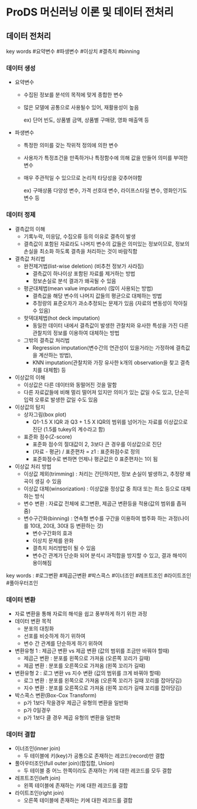 # ProDS 머신러닝 이론 및 데이터 전처리

## 데이터 전처리

key words #요약변수 #파생변수 #이상치 #결측치 #binning



### 데이터 생성

- 요약변수

  - 수집된 정보를 분석의 목적에 맞게 종합한 변수

  - 많은 모델에 공통으로 사용될수 있어, 재활용성이 높음

    ex) 단어 빈도, 상품별 금액, 상품별 구매량, 영화 매출액 등

- 파생변수

  - 특정한 의미를 갖는 작위적 정의에 의한 변수

  - 사용자가 특정조건을 만족하거나 특정함수에 의해 값을 만들어 의미를 부여한 변수

  - 매우 주관적일 수 있으므로 논리적 타당성을 갖추어야함

    ex) 구매상품 다양성 변수, 가격 선호대 변수, 라이프스타일 변수, 영화인기도 변수 등

### 데이터 정제

- 결측값의 이해
  - 기록누락, 미응답, 수집오류 등의 이유로 결측이 발생
  - 결측값이 포함된 자료라도 나머지 변수의 값들은 의미있는 정보이므로, 정보의 손실을 최소화 하도록 결측을 처리하는 것이 바람직함
- 결측값 처리법
  - 완전제거법(list-wise deletion) (비추천 정보가 사라짐)
    - 결측값이 하나이상 포함된 자료를 제거하는 방법
    - 정보손실로 분석 결과가 왜곡될 수 있음
  - 평균대체법(mean value imputation) (많이 사용되는 방법)
    - 결측값을 해당 변수의 나머지 값들의 평균으로 대체하는 방법
    - 추정량의 표준오차가 과소추정되는 문제가 있음 (자료의 변동성이 작아질 수 있음)
  - 핫덱대체법(hot deck imputation)
    - 동일한 데이터 내에서 결측값이 발생한 관찰치와 유사한 특성을 가진 다른 관찰치의 정보를 이용하여 대체하는 방법
  - 그밖의 결측값 처리법
    - Regression imputation(변수간의 연관성이 있을거라는 가정하에 결측값을 계산하는 방법), 
    - KNN imputation(관찰치와 가장 유사한 k개의 observation을 찾고 결측치를 대체함) 등
- 이상값의 이해
  - 이상값은 다른 데이터와 동떨어진 것을 말함
  - 다른 자료값들에 비해 멀리 떨어져 있지만 의미가 있는 값일 수도 있고, 단순히 입력 오류로 발생한 값일 수도 있음
- 이상값의 탐지
  - 상자그림(box plot)
    - Q1-1.5 X IQR 과 Q3 + 1.5 X IQR의 범위를 넘어가는 자료를 이상값으로 진단 (1.5를 tukey의 계수라고 함)
  - 표준화 점수(Z-score)
    - 표준화 점수의 절대값이 2, 3보다 큰 경우를 이상값으로 진단
    - (자료 - 평균) / 표준편차 = z1 : 표준화점수로 정의
    - 표준화점수로 변하면 언제나 평균값은 0 표준편차는 1이 됨
- 이상값 처리 방법
  - 이상값 제외(trimming) : 처리는 간단하지만, 정보 손실이 발생하고, 추정량 왜곡이 생길 수 있음
  - 이상값 대체(winsorization) : 이상값을 정상값 중 최대 또는 최소 등으로 대체하는 방식
  - 변수 변환 : 자료값 전체에 로그변환, 제곱근 변환등을 적용(값의 범위를 좁혀줌)
  - 변수구간화(binning) : 연속형 변수를 구간을 이용하여 범주화 하는 과정(나이를 10대, 20대, 30대 등 변환하는 것)
    - 변수구간화의 효과
    - 이상치 문제를 완화
    - 결측치 처리방법이 될 수 있음
    - 변수간 관계가 단순화 되어 분석시 과적합을 방지할 수 있고, 결과 해석이 용이해짐



key words : #로그변환 #제곱근변환 #박스콕스 #이너조인 #레프트조인 #라이트조인 #풀아우터조인

### 데이터 변환

- 자료 변환을 통해 자료의 해석을 쉽고 풍부하게 하기 위한 과정
- 데이터 변환 목적
  - 분포의 대칭화
  - 선포를 비슷하게 하기 위하여
  - 변수 간 관계를 단순하게 하기 위하여
- 변환유형 1 : 제곱근 변환 vs 제곱 변환 (값의 범위를 조금만 바꿔야 할때)
  - 제곱근 변환 : 분포를 왼쪽으로 가져옴 (오른쪽 꼬리가 길때)
  - 제곱 변환 : 분포를 오른쪽으로 가져옴 (왼쪽 꼬리가 길때)
- 변환유형 2 : 로그 변환 vs 지수 변환 (값의 범위를 크게 바꿔야 할때)
  - 로그 변환 : 분포를 왼쪽으로 가져옴 (오른쪽 꼬리가 길때 꼬리를 잡아당김)
  - 지수 변환 : 분포를 오른쪽으로 가져옴 (왼쪽 꼬리가 길때 꼬리를 잡아당김)
- 박스콕스 변환(Box-Cox Transform)
  - p가 1보다 작을경우 제곱근 유형의 변환을 일반화
  - p가 0일경우
  - p가 1보다 클 경우 제곱 유형의 변환을 일반화



### 데이터 결합

- 이너조인(inner join)
  - 두 테이블에 키(key)가 공통으로 존재하는 레코드(record)만 결합
- 풀아우터조인(full outer join)(합집합, Union)
  - 두 테이블 중 어느 한쪽이라도 존재하는 키에 대한 레코드를 모두 결합
- 레프트조인(left join)
  - 왼쪽 테이블에 존재하는 키에 대한 레코드를 결합
- 라이트조인(right join)
  - 오른쪽 테이블에 존재하는 키에 대한 레코드를 결합

